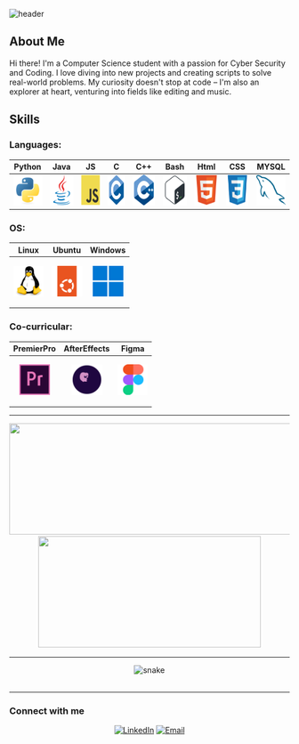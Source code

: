 ![header](https://capsule-render.vercel.app/api?type=venom&height=200&text=I%20am%20Soham.&fontSize=70&color=0:8871e5,100:b678c4&stroke=b678c4)

## About Me
Hi there! I'm a Computer Science student with a passion for Cyber Security and Coding. I love diving into new projects and creating scripts to solve real-world problems. My curiosity doesn't stop at code – I'm also an explorer at heart, venturing into fields like editing and music.

## Skills
### Languages:
| Python | Java | JS | C | C++ | Bash | Html | CSS | MYSQL |
|----------|----------|----------|------|------|------|------|------|------|
|  <img src="https://github.com/devicons/devicon/blob/master/icons/python/python-original.svg" title="Python"  alt="Python" width="55" height="55"/> |  <img src="https://raw.githubusercontent.com/devicons/devicon/6910f0503efdd315c8f9b858234310c06e04d9c0/icons/java/java-original.svg" title="Java"  alt="Java" width="55" height="55"/> | <img src="https://github.com/devicons/devicon/blob/master/icons/javascript/javascript-original.svg" title="JavaScript" alt="JavaScript" width="55" height="55"/> | <img src="https://github.com/devicons/devicon/blob/master/icons/c/c-original.svg" title="C"  alt="C" width="55" height="55"/>| <img src="https://github.com/devicons/devicon/blob/master/icons/cplusplus/cplusplus-original.svg" title="C++"  alt="C++" width="55" height="55"/> |<img src="https://github.com/devicons/devicon/blob/6910f0503efdd315c8f9b858234310c06e04d9c0/icons/bash/bash-original.svg" title="Bash"  alt="Bash" width="55" height="55"/>|<img src="https://github.com/devicons/devicon/blob/6910f0503efdd315c8f9b858234310c06e04d9c0/icons/html5/html5-original.svg" title="Html"  alt="Html" width="55" height="55"/>|<img src="https://github.com/devicons/devicon/blob/6910f0503efdd315c8f9b858234310c06e04d9c0/icons/css3/css3-original.svg" title="CSS"  alt="CSS" width="55" height="55"/>|<img src="https://github.com/devicons/devicon/blob/6910f0503efdd315c8f9b858234310c06e04d9c0/icons/mysql/mysql-original.svg" title="MySQL"  alt="MySQL" width="55" height="55"/>|

### OS: 
| Linux | Ubuntu | Windows |
|----------|---------|-------|
| <img src="https://github.com/devicons/devicon/blob/master/icons/linux/linux-original.svg" title="Linux" alt="Linux" width="55" height="55"/> | <img src="https://github.com/devicons/devicon/blob/master/icons/ubuntu/ubuntu-original.svg" title="Ubuntu" alt="Ubuntu" width="55" height="55"/> | <p align="center"> <img src="https://github.com/devicons/devicon/blob/master/icons/windows11/windows11-original.svg" title="Windows" alt="Windows" width="55" height="55"/> </p>|

### Co-curricular:
| PremierPro | AfterEffects | Figma |
|----------|---------|-------|
|<p align="center"> <img src="https://github.com/devicons/devicon/blob/6910f0503efdd315c8f9b858234310c06e04d9c0/icons/premierepro/premierepro-original.svg" title="PremierPro" alt="PremierPro" width="55" height="55"/></p> | <p align="center"> <img src="https://github.com/devicons/devicon/blob/6910f0503efdd315c8f9b858234310c06e04d9c0/icons/aftereffects/aftereffects-original.svg" title="AfterEffects" alt="AfterEffects" width="55" height="55"/> </p> | <img src="https://github.com/devicons/devicon/blob/6910f0503efdd315c8f9b858234310c06e04d9c0/icons/figma/figma-original.svg" title="Figma" alt="Figma" width="55" height="55"/> |

---

<p align="center">
  <img width="600" height="200" src="https://github-readme-stats.vercel.app/api?username=s-o-ham&show_icons=true&theme=vision-friendly-dark">
  <img width="400" height="200" src="https://github-readme-stats.vercel.app/api/top-langs/?username=s-o-ham&size_weight=0.15&count_weight=0.5&layout=compact&theme=vision-friendly-dark">
</p>

---

<div id="header" align="center">
  <img width="1000" src="https://github.com/s-o-ham/soham/blob/e19c830c311fd3903746afab97f49d8ac9da7c54/github-snake.svg" alt="snake"/>
</div>


<div id="header" align="center">
  <img src="https://komarev.com/ghpvc/?username=s-o-ham&style=for-the-badge&color=orange" alt=""/>
</div>

---

### Connect with me 
<p align="center">
<a href="https://www.linkedin.com/in/sohampradhan/"><img alt="LinkedIn" src="https://img.shields.io/badge/LinkedIn-soham-blue?style=flat-square&logo=linkedin"></a>
<a href="mailto:sohampradhan14@gmail.com"><img alt="Email" src="https://img.shields.io/badge/Email-soham-blue?style=flat-square&logo=gmail"></a></p>
